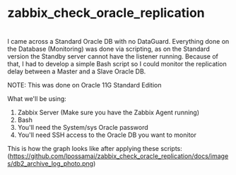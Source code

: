 #
# zabbix_check_oracle_replication
#

I came across a Standard Oracle DB with no DataGuard. Everything done on the Database (Monitoring) was done via scripting, as on the Standard version the Standby server cannot have the listener running.
Because of that, I had to develop a simple Bash script so I could monitor the replication delay between a Master and a Slave Oracle DB.

NOTE: This was done on Oracle 11G Standard Edition

What we'll be using:
1. Zabbix Server (Make sure you have the Zabbix Agent running)
2. Bash
3. You'll need the System/sys Oracle password
4. You'll need SSH access to the Oracle DB you want to monitor

This is how the graph looks like after applying these scripts:
(https://github.com/lpossamai/zabbix_check_oracle_replication/docs/images/db2_archive_log_photo.png)
